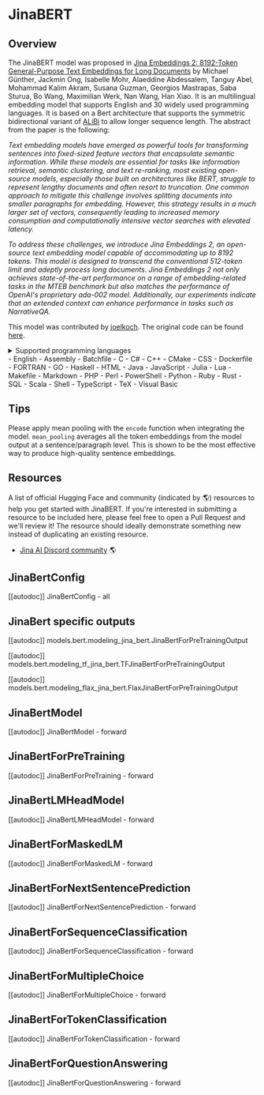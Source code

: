 <!--Copyright 2024 The HuggingFace Team. All rights reserved.

Licensed under the Apache License, Version 2.0 (the "License"); you may not use this file except in compliance with
the License. You may obtain a copy of the License at

http://www.apache.org/licenses/LICENSE-2.0

Unless required by applicable law or agreed to in writing, software distributed under the License is distributed on
an "AS IS" BASIS, WITHOUT WARRANTIES OR CONDITIONS OF ANY KIND, either express or implied. See the License for the
specific language governing permissions and limitations under the License.

⚠️ Note that this file is in Markdown but contain specific syntax for our doc-builder (similar to MDX) that may not be
rendered properly in your Markdown viewer.

-->

# JinaBERT

## Overview

The JinaBERT model was proposed in [Jina Embeddings 2: 8192-Token General-Purpose Text Embeddings for Long Documents](https://arxiv.org/abs/2310.19923) by Michael Günther, Jackmin Ong, Isabelle Mohr, Alaeddine Abdessalem, Tanguy Abel, Mohammad Kalim Akram, Susana Guzman, Georgios Mastrapas, Saba Sturua, Bo Wang, Maximilian Werk, Nan Wang, Han Xiao.
It is an multilingual embedding model that supports English and 30 widely used programming languages.
It is based on a Bert architecture that supports the symmetric bidirectional variant of [ALiBi](https://arxiv.org/abs/2108.12409) to allow longer sequence length.
The abstract from the paper is the following:

*Text embedding models have emerged as powerful tools for transforming sentences into fixed-sized feature vectors that encapsulate semantic information.
 While these models are essential for tasks like information retrieval,
 semantic clustering, and text re-ranking, most existing open-source models, especially those built on architectures like BERT,
 struggle to represent lengthy documents and often resort to truncation.
 One common approach to mitigate this challenge involves splitting documents into smaller paragraphs for embedding.
 However, this strategy results in a much larger set of vectors, consequently leading to increased memory consumption and computationally intensive vector searches with elevated latency.*

*To address these challenges, we introduce Jina Embeddings 2, an open-source text embedding model capable of accommodating up to 8192 tokens.
 This model is designed to transcend the conventional 512-token limit and adeptly process long documents.
 Jina Embeddings 2 not only achieves state-of-the-art performance on a range of embedding-related tasks in the MTEB benchmark but also matches the performance of OpenAI's proprietary ada-002 model.
 Additionally, our experiments indicate that an extended context can enhance performance in tasks such as NarrativeQA.*

This model was contributed by [joelkoch](https://huggingface.co/joelkoch).
The original code can be found [here](https://huggingface.co/jinaai/jina-bert-v2-qk-post-norm/tree/main).

<details>
<summary>Supported programming languages</summary>

- English
...
...
</details>
- English
- Assembly
- Batchfile
- C
- C#
- C++
- CMake
- CSS
- Dockerfile
- FORTRAN
- GO
- Haskell
- HTML
- Java
- JavaScript
- Julia
- Lua
- Makefile
- Markdown
- PHP
- Perl
- PowerShell
- Python
- Ruby
- Rust
- SQL
- Scala
- Shell
- TypeScript
- TeX
- Visual Basic

## Tips

Please apply mean pooling with the `encode` function when integrating the model. `mean_pooling` averages all the token embeddings from the model output at a sentence/paragraph level. This is shown to be the most effective way to produce high-quality sentence embeddings.

## Resources

A list of official Hugging Face and community (indicated by 🌎) resources to help you get started with JinaBERT. If you're interested in submitting a resource to be included here, please feel free to open a Pull Request and we'll review it! The resource should ideally demonstrate something new instead of duplicating an existing resource.

- [Jina AI Discord community](https://discord.jina.ai) 🌎

## JinaBertConfig

[[autodoc]] JinaBertConfig
    - all

## JinaBert specific outputs

[[autodoc]] models.bert.modeling_jina_bert.JinaBertForPreTrainingOutput

[[autodoc]] models.bert.modeling_tf_jina_bert.TFJinaBertForPreTrainingOutput

[[autodoc]] models.bert.modeling_flax_jina_bert.FlaxJinaBertForPreTrainingOutput



## JinaBertModel

[[autodoc]] JinaBertModel
    - forward

## JinaBertForPreTraining

[[autodoc]] JinaBertForPreTraining
    - forward

## JinaBertLMHeadModel

[[autodoc]] JinaBertLMHeadModel
    - forward

## JinaBertForMaskedLM

[[autodoc]] JinaBertForMaskedLM
    - forward

## JinaBertForNextSentencePrediction

[[autodoc]] JinaBertForNextSentencePrediction
    - forward

## JinaBertForSequenceClassification

[[autodoc]] JinaBertForSequenceClassification
    - forward

## JinaBertForMultipleChoice

[[autodoc]] JinaBertForMultipleChoice
    - forward

## JinaBertForTokenClassification

[[autodoc]] JinaBertForTokenClassification
    - forward

## JinaBertForQuestionAnswering

[[autodoc]] JinaBertForQuestionAnswering
    - forward

</pt>
</frameworkcontent>
